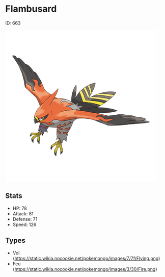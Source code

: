 # Flambusard


ID: 663

![](https://raw.githubusercontent.com/PokeAPI/sprites/master/sprites/pokemon/other/official-artwork/663.png "Flambusard")

## Stats


 - HP: 78
 - Attack: 81
 - Defense: 71
 - Speed: 126

## Types


 - Vol (https://static.wikia.nocookie.net/pokemongo/images/7/7f/Flying.png)
 - Feu (https://static.wikia.nocookie.net/pokemongo/images/3/30/Fire.png)
